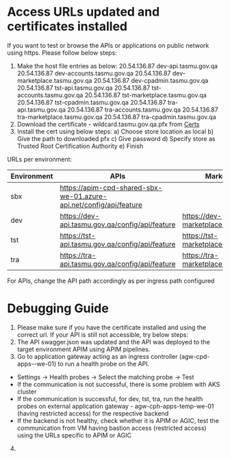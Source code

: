 # Access URLs updated and certificates installed

If you want to test or browse the APIs or applications on public network using https. Please follow below steps:
1.	Make the host file entries as below:
20.54.136.87 dev-api.tasmu.gov.qa
20.54.136.87 dev-accounts.tasmu.gov.qa
20.54.136.87 dev-marketplace.tasmu.gov.qa
20.54.136.87 dev-cpadmin.tasmu.gov.qa
20.54.136.87 tst-api.tasmu.gov.qa
20.54.136.87 tst-accounts.tasmu.gov.qa
20.54.136.87 tst-marketplace.tasmu.gov.qa
20.54.136.87 tst-cpadmin.tasmu.gov.qa
20.54.136.87 tra-api.tasmu.gov.qa
20.54.136.87 tra-accounts.tasmu.gov.qa
20.54.136.87 tra-marketplace.tasmu.gov.qa
20.54.136.87 tra-cpadmin.tasmu.gov.qa
2.	Download the certificate - wildcard.tasmu.gov.qa.pfx from [Certs](https://microsofteur.sharepoint.com/:f:/t/TASMUNationalPlatform-DeliveryStream-MicrosoftOnly/EmAB3GrQ2RBLnNB0TS4C6PgBO5_p8E-iFFZPQGv8FYT9lg?e=PkJ84E)
3.	Install the cert using below steps:
a)	Choose store location as local 
b)	Give the path to downloaded pfx
c)	Give password
d)	Specify store as Trusted Root Certification Authority 
e)	Finish

URLs per environment:

| Environment | APIs |Marketplace  |Admin Portal  |
|--|--|--|--|
|sbx|https://apim-cpd-shared-sbx-we-01.azure-api.net/config/api/feature | | |
|dev|https://dev-api.tasmu.gov.qa/config/api/feature|https://dev-marketplace.tasmu.gov.qa/|https://dev-cpadmin.tasmu.gov.qa/|
|tst|https://tst-api.tasmu.gov.qa/config/api/feature|https://tst-marketplace.tasmu.gov.qa/|https://tst-cpadmin.tasmu.gov.qa/|
|tra|https://tra-api.tasmu.gov.qa/config/api/feature|https://tra-marketplace.tasmu.gov.qa/|https://tra-cpadmin.tasmu.gov.qa/|
For APIs, change the API path accordingly as per ingress path configured


# Debugging Guide
1. Please make sure if you have the certificate installed and using the correct url. If your API is still not accessible, try below steps:
2. The API swagger.json was updated and the API was deployed to the target environment APIM using APIM pipelines.
3. Go to application gateway acting as an ingress controller (agw-cpd-apps-<env>-we-01) to run a health probe on the API.
- Settings -> Health probes -> Select the matching probe -> Test
- If the communication is not successful, there is some problem with AKS cluster
- If the communication is successful, for dev, tst, tra, run the health probes on external application gateway - agw-cph-apps-temp-we-01
 (having restricted access) for the respective backend
- If the backend is not healthy, check whether it is APIM or AGIC, test the communication from VM having bastion access (restricted access) using the URLs specific to APIM or AGIC

4. 